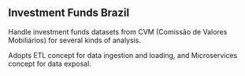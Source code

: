 ## Investment Funds Brazil

Handle investment funds datasets from CVM (Comissão de Valores
Mobiliários) for several kinds of analysis.

Adopts ETL concept for data ingestion and loading, and Microservices
concept for data exposal.
